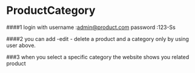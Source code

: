 # ProductCategory


####1 login with username :admin@product.com
password :123-Ss

####2 you can add -edit - delete a product and a category only by using user above.

###3 when you select a specific category the website shows you related product
